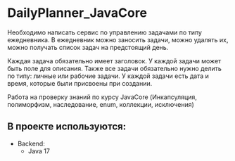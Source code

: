 # DailyPlanner_JavaCore

Необходимо написать сервис по управлению задачами по типу ежедневника.
В ежедневник можно заносить задачи, можно удалять их, можно получать список задач на предстоящий день. 

Каждая задача обязательно имеет заголовок. У каждой задачи может быть поле для описания. Также все задачи обязательно нужно делить по типу: личные или рабочие задачи. У каждой задачи есть дата и время, которые были присвоены при создании.

Работа на проверку знаний по курсу JavaCore (Инкапсуляция, полиморфизм, наследование, enum, коллекции, исключения)

##  **В проекте используются**:

* Backend:
    - Java 17
   
